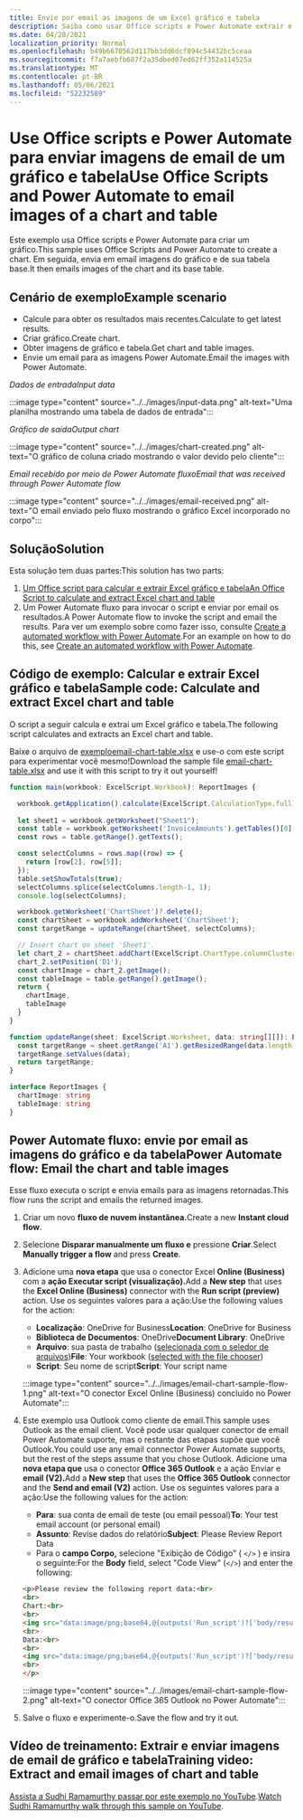 ```yaml
---
title: Envie por email as imagens de um Excel gráfico e tabela
description: Saiba como usar Office scripts e Power Automate extrair e enviar por email as imagens de um gráfico Excel e tabela.
ms.date: 04/28/2021
localization_priority: Normal
ms.openlocfilehash: b49b6670562d117bb3dd6dcf894c54432bc5ceaa
ms.sourcegitcommit: f7a7aebfb687f2a35dbed07ed62ff352a114525a
ms.translationtype: MT
ms.contentlocale: pt-BR
ms.lasthandoff: 05/06/2021
ms.locfileid: "52232589"
---
```

# <a name="use-office-scripts-and-power-automate-to-email-images-of-a-chart-and-table"></a><span data-ttu-id="25059-103">Use Office scripts e Power Automate para enviar imagens de email de um gráfico e tabela</span><span class="sxs-lookup"><span data-stu-id="25059-103">Use Office Scripts and Power Automate to email images of a chart and table</span></span>

<span data-ttu-id="25059-104">Este exemplo usa Office scripts e Power Automate para criar um gráfico.</span><span class="sxs-lookup"><span data-stu-id="25059-104">This sample uses Office Scripts and Power Automate to create a chart.</span></span> <span data-ttu-id="25059-105">Em seguida, envia em email imagens do gráfico e de sua tabela base.</span><span class="sxs-lookup"><span data-stu-id="25059-105">It then emails images of the chart and its base table.</span></span>

## <a name="example-scenario"></a><span data-ttu-id="25059-106">Cenário de exemplo</span><span class="sxs-lookup"><span data-stu-id="25059-106">Example scenario</span></span>

* <span data-ttu-id="25059-107">Calcule para obter os resultados mais recentes.</span><span class="sxs-lookup"><span data-stu-id="25059-107">Calculate to get latest results.</span></span>
* <span data-ttu-id="25059-108">Criar gráfico.</span><span class="sxs-lookup"><span data-stu-id="25059-108">Create chart.</span></span>
* <span data-ttu-id="25059-109">Obter imagens de gráfico e tabela.</span><span class="sxs-lookup"><span data-stu-id="25059-109">Get chart and table images.</span></span>
* <span data-ttu-id="25059-110">Envie um email para as imagens Power Automate.</span><span class="sxs-lookup"><span data-stu-id="25059-110">Email the images with Power Automate.</span></span>

<span data-ttu-id="25059-111">_Dados de entrada_</span><span class="sxs-lookup"><span data-stu-id="25059-111">_Input data_</span></span>

:::image type="content" source="../../images/input-data.png" alt-text="Uma planilha mostrando uma tabela de dados de entrada":::

<span data-ttu-id="25059-113">_Gráfico de saída_</span><span class="sxs-lookup"><span data-stu-id="25059-113">_Output chart_</span></span>

:::image type="content" source="../../images/chart-created.png" alt-text="O gráfico de coluna criado mostrando o valor devido pelo cliente":::

<span data-ttu-id="25059-115">_Email recebido por meio de Power Automate fluxo_</span><span class="sxs-lookup"><span data-stu-id="25059-115">_Email that was received through Power Automate flow_</span></span>

:::image type="content" source="../../images/email-received.png" alt-text="O email enviado pelo fluxo mostrando o gráfico Excel incorporado no corpo":::

## <a name="solution"></a><span data-ttu-id="25059-117">Solução</span><span class="sxs-lookup"><span data-stu-id="25059-117">Solution</span></span>

<span data-ttu-id="25059-118">Esta solução tem duas partes:</span><span class="sxs-lookup"><span data-stu-id="25059-118">This solution has two parts:</span></span>

1. [<span data-ttu-id="25059-119">Um Office script para calcular e extrair Excel gráfico e tabela</span><span class="sxs-lookup"><span data-stu-id="25059-119">An Office Script to calculate and extract Excel chart and table</span></span>](#sample-code-calculate-and-extract-excel-chart-and-table)
1. <span data-ttu-id="25059-120">Um Power Automate fluxo para invocar o script e enviar por email os resultados.</span><span class="sxs-lookup"><span data-stu-id="25059-120">A Power Automate flow to invoke the script and email the results.</span></span> <span data-ttu-id="25059-121">Para ver um exemplo sobre como fazer isso, consulte [Create a automated workflow with Power Automate](../../tutorials/excel-power-automate-returns.md#create-an-automated-workflow-with-power-automate).</span><span class="sxs-lookup"><span data-stu-id="25059-121">For an example on how to do this, see [Create an automated workflow with Power Automate](../../tutorials/excel-power-automate-returns.md#create-an-automated-workflow-with-power-automate).</span></span>

## <a name="sample-code-calculate-and-extract-excel-chart-and-table"></a><span data-ttu-id="25059-122">Código de exemplo: Calcular e extrair Excel gráfico e tabela</span><span class="sxs-lookup"><span data-stu-id="25059-122">Sample code: Calculate and extract Excel chart and table</span></span>

<span data-ttu-id="25059-123">O script a seguir calcula e extrai um Excel gráfico e tabela.</span><span class="sxs-lookup"><span data-stu-id="25059-123">The following script calculates and extracts an Excel chart and table.</span></span>

<span data-ttu-id="25059-124">Baixe o arquivo de <a href="email-chart-table.xlsx"> exemploemail-chart-table.xlsx</a> e use-o com este script para experimentar você mesmo!</span><span class="sxs-lookup"><span data-stu-id="25059-124">Download the sample file <a href="email-chart-table.xlsx">email-chart-table.xlsx</a> and use it with this script to try it out yourself!</span></span>

```TypeScript
function main(workbook: ExcelScript.Workbook): ReportImages {

  workbook.getApplication().calculate(ExcelScript.CalculationType.full);
  
  let sheet1 = workbook.getWorksheet("Sheet1");
  const table = workbook.getWorksheet('InvoiceAmounts').getTables()[0];
  const rows = table.getRange().getTexts();

  const selectColumns = rows.map((row) => {
    return [row[2], row[5]];
  });
  table.setShowTotals(true);
  selectColumns.splice(selectColumns.length-1, 1);
  console.log(selectColumns);

  workbook.getWorksheet('ChartSheet')?.delete();
  const chartSheet = workbook.addWorksheet('ChartSheet');
  const targetRange = updateRange(chartSheet, selectColumns);

  // Insert chart on sheet 'Sheet1'.
  let chart_2 = chartSheet.addChart(ExcelScript.ChartType.columnClustered, targetRange);
  chart_2.setPosition('D1');
  const chartImage = chart_2.getImage();
  const tableImage = table.getRange().getImage();
  return {
    chartImage,
    tableImage
  }
}

function updateRange(sheet: ExcelScript.Worksheet, data: string[][]): ExcelScript.Range {
  const targetRange = sheet.getRange('A1').getResizedRange(data.length-1, data[0].length-1);
  targetRange.setValues(data);
  return targetRange;
}

interface ReportImages {
  chartImage: string
  tableImage: string
}
```

## <a name="power-automate-flow-email-the-chart-and-table-images"></a><span data-ttu-id="25059-125">Power Automate fluxo: envie por email as imagens do gráfico e da tabela</span><span class="sxs-lookup"><span data-stu-id="25059-125">Power Automate flow: Email the chart and table images</span></span>

<span data-ttu-id="25059-126">Esse fluxo executa o script e envia emails para as imagens retornadas.</span><span class="sxs-lookup"><span data-stu-id="25059-126">This flow runs the script and emails the returned images.</span></span>

1. <span data-ttu-id="25059-127">Criar um novo **fluxo de nuvem instantânea.**</span><span class="sxs-lookup"><span data-stu-id="25059-127">Create a new **Instant cloud flow**.</span></span>
1. <span data-ttu-id="25059-128">Selecione **Disparar manualmente um fluxo e** pressione **Criar**.</span><span class="sxs-lookup"><span data-stu-id="25059-128">Select **Manually trigger a flow** and press **Create**.</span></span>
1. <span data-ttu-id="25059-129">Adicione uma **nova etapa** que usa o conector Excel **Online (Business)** com a **ação Executar script (visualização).**</span><span class="sxs-lookup"><span data-stu-id="25059-129">Add a **New step** that uses the **Excel Online (Business)** connector with the **Run script (preview)** action.</span></span> <span data-ttu-id="25059-130">Use os seguintes valores para a ação:</span><span class="sxs-lookup"><span data-stu-id="25059-130">Use the following values for the action:</span></span>
    * <span data-ttu-id="25059-131">**Localização**: OneDrive for Business</span><span class="sxs-lookup"><span data-stu-id="25059-131">**Location**: OneDrive for Business</span></span>
    * <span data-ttu-id="25059-132">**Biblioteca de Documentos**: OneDrive</span><span class="sxs-lookup"><span data-stu-id="25059-132">**Document Library**: OneDrive</span></span>
    * <span data-ttu-id="25059-133">**Arquivo**: sua pasta de trabalho ([selecionada com o seledor de arquivos](../../testing/power-automate-troubleshooting.md#select-workbooks-with-the-file-browser-control))</span><span class="sxs-lookup"><span data-stu-id="25059-133">**File**: Your workbook ([selected with the file chooser](../../testing/power-automate-troubleshooting.md#select-workbooks-with-the-file-browser-control))</span></span>
    * <span data-ttu-id="25059-134">**Script**: Seu nome de script</span><span class="sxs-lookup"><span data-stu-id="25059-134">**Script**: Your script name</span></span>

    :::image type="content" source="../../images/email-chart-sample-flow-1.png" alt-text="O conector Excel Online (Business) concluído no Power Automate":::
1. <span data-ttu-id="25059-136">Este exemplo usa Outlook como cliente de email.</span><span class="sxs-lookup"><span data-stu-id="25059-136">This sample uses Outlook as the email client.</span></span> <span data-ttu-id="25059-137">Você pode usar qualquer conector de email Power Automate suporte, mas o restante das etapas supõe que você Outlook.</span><span class="sxs-lookup"><span data-stu-id="25059-137">You could use any email connector Power Automate supports, but the rest of the steps assume that you chose Outlook.</span></span> <span data-ttu-id="25059-138">Adicione uma **nova etapa que** usa o conector **Office 365 Outlook** e a ação Enviar e **email (V2).**</span><span class="sxs-lookup"><span data-stu-id="25059-138">Add a **New step** that uses the **Office 365 Outlook** connector and the **Send and email (V2)** action.</span></span> <span data-ttu-id="25059-139">Use os seguintes valores para a ação:</span><span class="sxs-lookup"><span data-stu-id="25059-139">Use the following values for the action:</span></span>
    * <span data-ttu-id="25059-140">**Para**: sua conta de email de teste (ou email pessoal)</span><span class="sxs-lookup"><span data-stu-id="25059-140">**To**: Your test email account (or personal email)</span></span>
    * <span data-ttu-id="25059-141">**Assunto**: Revise dados do relatório</span><span class="sxs-lookup"><span data-stu-id="25059-141">**Subject**: Please Review Report Data</span></span>
    * <span data-ttu-id="25059-142">Para o **campo Corpo,** selecione "Exibição de Código" ( `</>` ) e insira o seguinte:</span><span class="sxs-lookup"><span data-stu-id="25059-142">For the **Body** field, select "Code View" (`</>`) and enter the following:</span></span>

    ```HTML
    <p>Please review the following report data:<br>
    <br>
    Chart:<br>
    <br>
    <img src="data:image/png;base64,@{outputs('Run_script')?['body/result/chartImage']}"/>
    <br>
    Data:<br>
    <br>
    <img src="data:image/png;base64,@{outputs('Run_script')?['body/result/tableImage']}"/>
    <br>
    </p>
    ```

    :::image type="content" source="../../images/email-chart-sample-flow-2.png" alt-text="O conector Office 365 Outlook no Power Automate":::
1. <span data-ttu-id="25059-144">Salve o fluxo e experimente-o.</span><span class="sxs-lookup"><span data-stu-id="25059-144">Save the flow and try it out.</span></span>

## <a name="training-video-extract-and-email-images-of-chart-and-table"></a><span data-ttu-id="25059-145">Vídeo de treinamento: Extrair e enviar imagens de email de gráfico e tabela</span><span class="sxs-lookup"><span data-stu-id="25059-145">Training video: Extract and email images of chart and table</span></span>

<span data-ttu-id="25059-146">[Assista a Sudhi Ramamurthy passar por este exemplo no YouTube](https://youtu.be/152GJyqc-Kw).</span><span class="sxs-lookup"><span data-stu-id="25059-146">[Watch Sudhi Ramamurthy walk through this sample on YouTube](https://youtu.be/152GJyqc-Kw).</span></span>
